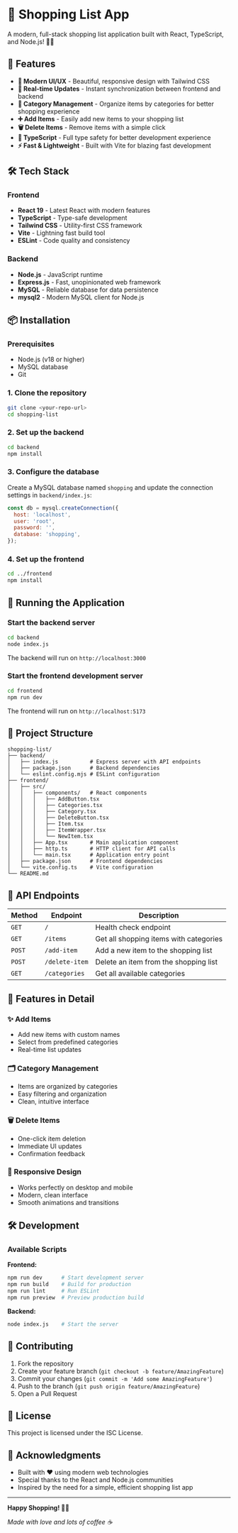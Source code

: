# 🛒 Shopping List App

A modern, full-stack shopping list application built with React, TypeScript, and Node.js! 📝✨

## 🚀 Features

- **📱 Modern UI/UX** - Beautiful, responsive design with Tailwind CSS
- **🔄 Real-time Updates** - Instant synchronization between frontend and backend
- **📂 Category Management** - Organize items by categories for better shopping experience
- **➕ Add Items** - Easily add new items to your shopping list
- **🗑️ Delete Items** - Remove items with a simple click
- **🎯 TypeScript** - Full type safety for better development experience
- **⚡ Fast & Lightweight** - Built with Vite for blazing fast development

## 🛠️ Tech Stack

### Frontend
- **React 19** - Latest React with modern features
- **TypeScript** - Type-safe development
- **Tailwind CSS** - Utility-first CSS framework
- **Vite** - Lightning fast build tool
- **ESLint** - Code quality and consistency

### Backend
- **Node.js** - JavaScript runtime
- **Express.js** - Fast, unopinionated web framework
- **MySQL** - Reliable database for data persistence
- **mysql2** - Modern MySQL client for Node.js

## 📦 Installation

### Prerequisites
- Node.js (v18 or higher)
- MySQL database
- Git

### 1. Clone the repository
```bash
git clone <your-repo-url>
cd shopping-list
```

### 2. Set up the backend
```bash
cd backend
npm install
```

### 3. Configure the database
Create a MySQL database named `shopping` and update the connection settings in `backend/index.js`:

```javascript
const db = mysql.createConnection({
  host: 'localhost',
  user: 'root',
  password: '',
  database: 'shopping',
});
```

### 4. Set up the frontend
```bash
cd ../frontend
npm install
```

## 🚀 Running the Application

### Start the backend server
```bash
cd backend
node index.js
```
The backend will run on `http://localhost:3000`

### Start the frontend development server
```bash
cd frontend
npm run dev
```
The frontend will run on `http://localhost:5173`

## 📁 Project Structure

```
shopping-list/
├── backend/
│   ├── index.js          # Express server with API endpoints
│   ├── package.json      # Backend dependencies
│   └── eslint.config.mjs # ESLint configuration
├── frontend/
│   ├── src/
│   │   ├── components/   # React components
│   │   │   ├── AddButton.tsx
│   │   │   ├── Categories.tsx
│   │   │   ├── Category.tsx
│   │   │   ├── DeleteButton.tsx
│   │   │   ├── Item.tsx
│   │   │   ├── ItemWrapper.tsx
│   │   │   └── NewItem.tsx
│   │   ├── App.tsx       # Main application component
│   │   ├── http.ts       # HTTP client for API calls
│   │   └── main.tsx      # Application entry point
│   ├── package.json      # Frontend dependencies
│   └── vite.config.ts    # Vite configuration
└── README.md
```

## 🔧 API Endpoints

| Method | Endpoint | Description |
|--------|----------|-------------|
| `GET` | `/` | Health check endpoint |
| `GET` | `/items` | Get all shopping items with categories |
| `POST` | `/add-item` | Add a new item to the shopping list |
| `POST` | `/delete-item` | Delete an item from the shopping list |
| `GET` | `/categories` | Get all available categories |

## 🎨 Features in Detail

### ✨ Add Items
- Add new items with custom names
- Select from predefined categories
- Real-time list updates

### 🗂️ Category Management
- Items are organized by categories
- Easy filtering and organization
- Clean, intuitive interface

### 🗑️ Delete Items
- One-click item deletion
- Immediate UI updates
- Confirmation feedback

### 📱 Responsive Design
- Works perfectly on desktop and mobile
- Modern, clean interface
- Smooth animations and transitions

## 🛠️ Development

### Available Scripts

**Frontend:**
```bash
npm run dev      # Start development server
npm run build    # Build for production
npm run lint     # Run ESLint
npm run preview  # Preview production build
```

**Backend:**
```bash
node index.js    # Start the server
```

## 🤝 Contributing

1. Fork the repository
2. Create your feature branch (`git checkout -b feature/AmazingFeature`)
3. Commit your changes (`git commit -m 'Add some AmazingFeature'`)
4. Push to the branch (`git push origin feature/AmazingFeature`)
5. Open a Pull Request

## 📝 License

This project is licensed under the ISC License.

## 🙏 Acknowledgments

- Built with ❤️ using modern web technologies
- Special thanks to the React and Node.js communities
- Inspired by the need for a simple, efficient shopping list app

---

**Happy Shopping! 🛒✨**

*Made with love and lots of coffee ☕* 